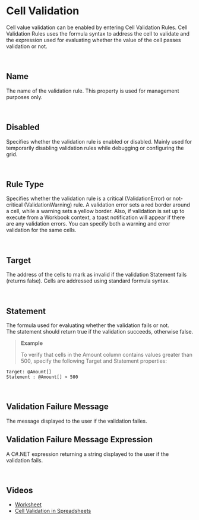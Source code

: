 
# Cell Validation

Cell value validation can be enabled by entering Cell Validation Rules. Cell Validation Rules uses the formula syntax to address the cell to validate and the expression used for evaluating whether the value of the cell passes validation or not.

<br/>

## Name

The name of the validation rule. This property is used for management purposes only.

<br/>

## Disabled

Specifies whether the validation rule is enabled or disabled. Mainly used for temporarily disabling validation rules while debugging or configuring the grid.

<br/>

## Rule Type

Specifies whether the validation rule is a critical (ValidationError) or not-critical (ValidationWarning) rule. A validation error sets a red border around a cell, while a warning sets a yellow border.
Also, if validation is set up to execute from a Workbook context, a toast notification will appear if there are any validation errors. 
You can specify both a warning and error validation for the same cells.

<br/>

## Target

The address of the cells to mark as invalid if the validation Statement fails (returns false).
Cells are addressed using standard formula syntax. 

<br/>

## Statement

The formula used for evaluating whether the validation fails or not.  
The statement should return true if the validation succeeds, otherwise false.

>**Example**
>
>To verify that cells in the Amount column contains values greater than 500, specify the following Target and Statement properties:
>
    Target: @Amount[]
    Statement : @Amount[] > 500

<br/>

## Validation Failure Message

The message displayed to the user if the validation failes.
<br/>

## Validation Failure Message Expression

A C#.NET expression returning a string displayed to the user if the validation fails.

<br/>

## Videos

* [Worksheet](../../videos/worksheet.md)
* [Cell Validation in Spreadsheets](https://profitbasedocs.blob.core.windows.net/videos/Workbook%20-%20Cell%20Validation%20in%20spreadsheets.mp4)